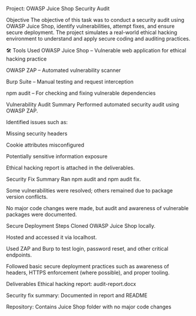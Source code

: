 
Project: OWASP Juice Shop Security Audit

Objective
The objective of this task was to conduct a security audit using OWASP Juice Shop, identify vulnerabilities, attempt fixes, and ensure secure deployment. The project simulates a real-world ethical hacking environment to understand and apply secure coding and auditing practices.

🛠️ Tools Used
OWASP Juice Shop – Vulnerable web application for ethical hacking practice

OWASP ZAP – Automated vulnerability scanner

Burp Suite – Manual testing and request interception

npm audit – For checking and fixing vulnerable dependencies

 Vulnerability Audit Summary
Performed automated security audit using OWASP ZAP.

Identified issues such as:

Missing security headers

Cookie attributes misconfigured

Potentially sensitive information exposure

Ethical hacking report is attached in the deliverables.

 Security Fix Summary
Ran npm audit and npm audit fix.

Some vulnerabilities were resolved; others remained due to package version conflicts.

No major code changes were made, but audit and awareness of vulnerable packages were documented.

Secure Deployment Steps
Cloned OWASP Juice Shop locally.

Hosted and accessed it via localhost.

Used ZAP and Burp to test login, password reset, and other critical endpoints.

Followed basic secure deployment practices such as awareness of headers, HTTPS enforcement (where possible), and proper tooling.

 Deliverables
Ethical hacking report: audit-report.docx

Security fix summary: Documented in report and README

Repository: Contains Juice Shop folder with no major code changes

